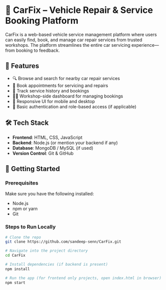 # 🚗 CarFix – Vehicle Repair & Service Booking Platform

CarFix is a web-based vehicle service management platform where users can easily find, book, and manage car repair services from trusted workshops. The platform streamlines the entire car servicing experience—from booking to feedback.

## 🌟 Features

- 🔍 Browse and search for nearby car repair services
- 📅 Book appointments for servicing and repairs
- 🧾 Track service history and bookings
- 🧑‍🔧 Workshop-side dashboard for managing bookings
- 📱 Responsive UI for mobile and desktop
- 🔐 Basic authentication and role-based access (if applicable)

## 🛠️ Tech Stack

- **Frontend**: HTML, CSS, JavaScript
- **Backend**: Node.js (or mention your backend if any)
- **Database**: MongoDB / MySQL (if used)
- **Version Control**: Git & GitHub

## 🚀 Getting Started

### Prerequisites

Make sure you have the following installed:

- Node.js
- npm or yarn
- Git

### Steps to Run Locally

```bash
# Clone the repo
git clone https://github.com/sandeep-senn/CarFix.git

# Navigate into the project directory
cd CarFix

# Install dependencies (if backend is present)
npm install

# Run the app (for frontend only projects, open index.html in browser)
npm start
